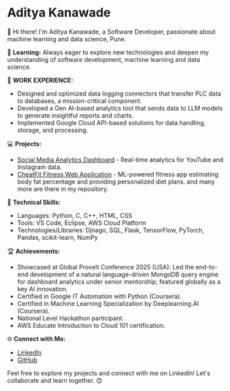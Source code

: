 # Aditya Kanawade

👋 Hi there! I'm Aditya Kanawade, a Software Developer, passionate about machine learning and data science, Pune.

🌱 **Learning:** Always eager to explore new technologies and deepen my understanding of software development, machine learning and data science.

🚀 **WORK EXPERIENCE:**
- Designed and optimized data logging connectors that transfer PLC data to databases, a mission-critical component.
- Developed a Gen AI-based analytics tool that sends data to LLM models to generate insightful reports and charts.
- Implemented Google Cloud API-based solutions for data handling, storage, and processing.
  
💻 **Projects:**
- [Social Media Analytics Dashboard](https://github.com/AdityaKanawade0565/Social-Media-Analytics-Dashboard-) - Real-time analytics for YouTube and Instagram data.
- [CheatFit Fitness Web Application](https://github.com/AdityaKanawade0565/Body-fat-percentage-estimation-) - ML-powered fitness app estimating body fat percentage and providing personalized diet plans.
  and many more are there in my repository.

🚀 **Technical Skills:**
- Languages: Python, C, C++, HTML, CSS
- Tools: VS Code, Eclipse, AWS Cloud Platform
- Technologies/Libraries: Djnago, SQL, Flask, TensorFlow, PyTorch, Pandas, scikit-learn, NumPy

🏆 **Achievements:**
- Showcased at Global ProveIt Conference 2025 (USA): Led the end-to-end development of a natural language-driven MongoDB query engine for dashboard analytics under senior mentorship; featured globally as a key AI innovation.
- Certified in Google IT Automation with Python (Coursera).
- Certified in Machine Learning Specialization by Deeplearning.AI (Coursera).
- National Level Hackathon participant.
- AWS Educate Introduction to Cloud 101 certification.

🌐 **Connect with Me:**
- [LinkedIn](https://www.linkedin.com/in/aditya-kanawade-643549242/)
- [GitHub](https://github.com/AdityaKanawade0565)

Feel free to explore my projects and connect with me on LinkedIn! Let's collaborate and learn together. 😊
